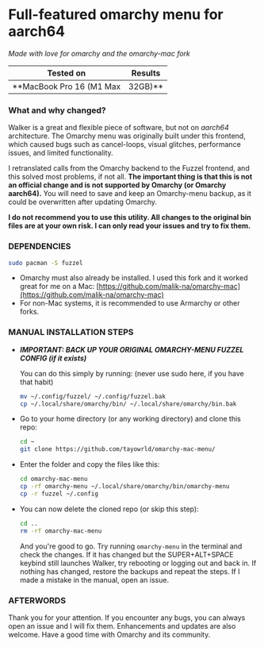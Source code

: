 # Full-featured omarchy menu for aarch64

*Made with love for omarchy and the omarchy-mac fork*

| Tested on                          | Results                                      |
| ---------------------------------- | -------------------------------------------- |
| **MacBook Pro 16 (M1 Max | 32GB)** | Excellent performance, everything works fine |

### What and why changed?

Walker is a great and flexible piece of software, but not on *aarch64* architecture. The Omarchy menu was originally built under this frontend, which caused bugs such as cancel-loops, visual glitches, performance issues, and limited functionality.

I retranslated calls from the Omarchy backend to the Fuzzel frontend, and this solved most problems, if not all. **The important thing is that this is not an official change and is not supported by Omarchy (or Omarchy aarch64).** You will need to save and keep an Omarchy-menu backup, as it could be overwritten after updating Omarchy.

**I do not recommend you to use this utility. All changes to the original bin files are at your own risk. I can only read your issues and try to fix them.**

### DEPENDENCIES

```bash
sudo pacman -S fuzzel
```

* Omarchy must also already be installed. I used this fork and it worked great for me on a Mac: [https://github.com/malik-na/omarchy-mac](https://github.com/malik-na/omarchy-mac)
* For non-Mac systems, it is recommended to use Armarchy or other forks.

### MANUAL INSTALLATION STEPS

* ***IMPORTANT: BACK UP YOUR ORIGINAL OMARCHY-MENU FUZZEL CONFIG (if it exists)***

  You can do this simply by running: (never use sudo here, if you have that habit)

  ```bash
  mv ~/.config/fuzzel/ ~/.config/fuzzel.bak
  cp ~/.local/share/omarchy/bin/ ~/.local/share/omarchy/bin.bak
  ```

* Go to your home directory (or any working directory) and clone this repo:

  ```bash
  cd ~
  git clone https://github.com/tayowrld/omarchy-mac-menu/
  ```

* Enter the folder and copy the files like this:

  ```bash
  cd omarchy-mac-menu
  cp -rf omarchy-menu ~/.local/share/omarchy/bin/omarchy-menu
  cp -r fuzzel ~/.config
  ```

* You can now delete the cloned repo (or skip this step):

  ```bash
  cd ..
  rm -rf omarchy-mac-menu
  ```

  And you're good to go. Try running `omarchy-menu` in the terminal and check the changes. If it has changed but the SUPER+ALT+SPACE keybind still launches Walker, try rebooting or logging out and back in. If nothing has changed, restore the backups and repeat the steps. If I made a mistake in the manual, open an issue.

### AFTERWORDS

Thank you for your attention. If you encounter any bugs, you can always open an issue and I will fix them. Enhancements and updates are also welcome. Have a good time with Omarchy and its community.
